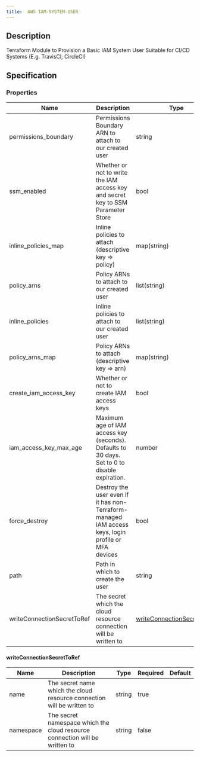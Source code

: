 ```yaml
---
title:  AWS IAM-SYSTEM-USER
---
```


## Description

Terraform Module to Provision a Basic IAM System User Suitable for CI/CD Systems (E.g. TravisCI, CircleCI)

## Specification


### Properties

 Name | Description | Type | Required | Default 
 ------------ | ------------- | ------------- | ------------- | ------------- 
 permissions_boundary | Permissions Boundary ARN to attach to our created user | string | false |  
 ssm_enabled | Whether or not to write the IAM access key and secret key to SSM Parameter Store | bool | false |  
 inline_policies_map | Inline policies to attach (descriptive key => policy) | map(string) | false |  
 policy_arns | Policy ARNs to attach to our created user | list(string) | false |  
 inline_policies | Inline policies to attach to our created user | list(string) | false |  
 policy_arns_map | Policy ARNs to attach (descriptive key => arn) | map(string) | false |  
 create_iam_access_key | Whether or not to create IAM access keys | bool | false |  
 iam_access_key_max_age | Maximum age of IAM access key (seconds). Defaults to 30 days. Set to 0 to disable expiration. | number | false |  
 force_destroy | Destroy the user even if it has non-Terraform-managed IAM access keys, login profile or MFA devices | bool | false |  
 path | Path in which to create the user | string | false |  
 writeConnectionSecretToRef | The secret which the cloud resource connection will be written to | [writeConnectionSecretToRef](#writeConnectionSecretToRef) | false |  


#### writeConnectionSecretToRef

 Name | Description | Type | Required | Default 
 ------------ | ------------- | ------------- | ------------- | ------------- 
 name | The secret name which the cloud resource connection will be written to | string | true |  
 namespace | The secret namespace which the cloud resource connection will be written to | string | false |  
